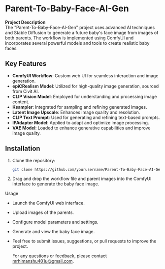 # Parent-To-Baby-Face-AI-Gen

**Project Description**  
The "Parent-To-Baby-Face-AI-Gen" project uses advanced AI techniques and Stable Diffusion to generate a future baby's face image from images of both parents. The workflow is implemented using ComfyUI and incorporates several powerful models and tools to create realistic baby faces.

## Key Features
- **ComfyUI Workflow**: Custom web UI for seamless interaction and image generation.
- **epiCRealism Model**: Utilized for high-quality image generation, sourced from Civit AI.
- **CLIP Vision Model**: Employed for understanding and processing image content.
- **Ksampler**: Integrated for sampling and refining generated images.
- **Latent Image Upscale**: Enhances image quality and resolution.
- **CLIP Text Prompt**: Used for generating and refining text-based prompts.
- **IPAdapter Model**: Applied to adapt and optimize image processing.
- **VAE Model**: Loaded to enhance generative capabilities and improve image quality.

## Installation
1. Clone the repository:
   ```bash
   git clone https://github.com/yourusername/Parent-To-Baby-Face-AI-Gen.git
2. Drag and drop the workflow file and parent images into the ComfyUI interface to generate the baby face image.

Usage
- Launch the ComfyUI web interface.
- Upload images of the parents.
- Configure model parameters and settings.
- Generate and view the baby face image.

- Feel free to submit issues, suggestions, or pull requests to improve the project.

  For any questions or feedback, please contact mrhimanshu401u@gmail.com.

